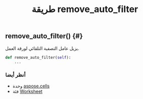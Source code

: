 ﻿---
title: طريقة remove_auto_filter
second_title: Aspose.Cells for Python via .NET API المراجع
description:
type: docs
weight: 210
url: /ar/python-net/aspose.cells/worksheet/remove_auto_filter/
is_root: false
---
##  remove_auto_filter() {#}
يزيل عامل التصفية التلقائي لورقة العمل.



```python
def remove_auto_filter(self):
    ...
```





###  أنظر أيضا
* وحدة [aspose.cells](../../)
* فئة [Worksheet](/cells/ar/python-net/aspose.cells/worksheet)
